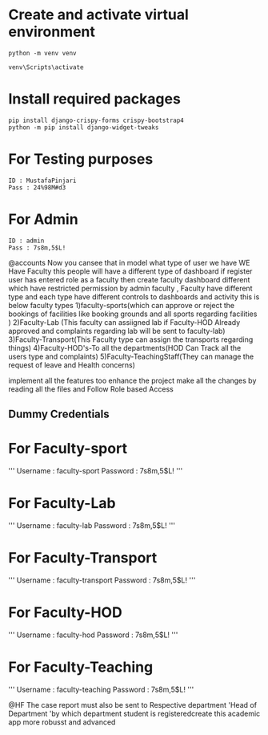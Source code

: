 # Create and activate virtual environment
```
python -m venv venv
```

```
venv\Scripts\activate
```
# Install required packages
```
pip install django-crispy-forms crispy-bootstrap4
python -m pip install django-widget-tweaks
```

# For Testing purposes
```
ID : MustafaPinjari
Pass : 24%98M#d3
```

# For Admin
```
ID : admin
Pass : 7s8m,5$L!
```


@accounts Now you cansee that in model what type of user we have WE Have Faculty this people will have a different type of dashboard if register user has entered role as a faculty then create faculty dashboard different which  have restricted permission by admin faculty ,
Faculty have different type and each type have different controls to dashboards and activity this is below faculty types
1)faculty-sports(which can approve or reject the bookings of facilities like booking grounds and all sports regarding facilities )
2)Faculty-Lab (This faculty can assiigned lab if Faculty-HOD Already approved and complaints regarding lab will be sent to faculty-lab)
3)Faculty-Transport(This Faculty type can assign the transports regarding things)
4)Faculty-HOD's-To all the departments(HOD Can Track all the users type and complaints)
5)Faculty-TeachingStaff(They can manage the request of leave and Health concerns)

implement all the features too enhance the project make all the changes by reading all the files and Follow Role based Access 


## Dummy Credentials
# For Faculty-sport

'''
Username : faculty-sport
Password : 7s8m,5$L!
'''

# For Faculty-Lab
'''
Username : faculty-lab
Password : 7s8m,5$L!
'''

# For Faculty-Transport
'''
Username : faculty-transport
Password : 7s8m,5$L!
'''

# For Faculty-HOD
'''
Username : faculty-hod
Password : 7s8m,5$L!
'''

# For Faculty-Teaching
'''
Username : faculty-teaching
Password : 7s8m,5$L!
'''

@HF The case report must also be sent to Respective department 'Head of Department 'by which department student is registeredcreate this academic app more robusst and advanced